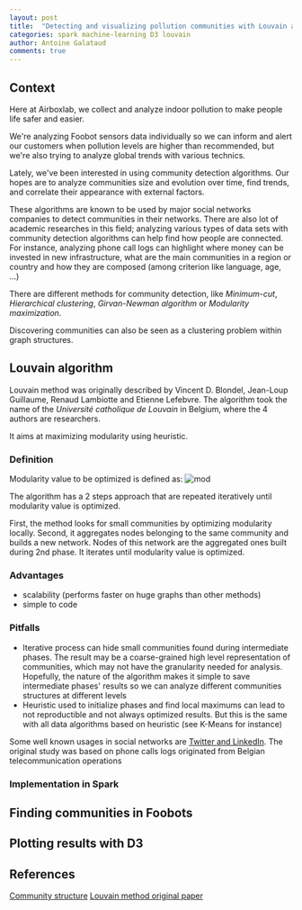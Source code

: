 ```yaml
---
layout: post
title:  "Detecting and visualizing pollution communities with Louvain algorithm, Spark and D3"
categories: spark machine-learning D3 louvain
author: Antoine Galataud
comments: true
---
```


## Context

Here at Airboxlab, we collect and analyze indoor pollution to make people life safer and easier.
 
We're analyzing Foobot sensors data individually so we can inform and alert our customers when pollution levels are higher than recommended, but we're also trying to analyze global trends with various technics.

Lately, we've been interested in using community detection algorithms. Our hopes are to analyze communities size and evolution over time, find trends, and correlate their appearance with external factors.

These algorithms are known to be used by major social networks companies to detect communities in their networks. There are also lot of academic researches in this field; analyzing various types of data sets with community detection algorithms can help find how people are connected. For instance, analyzing phone call logs can highlight where money can be invested in new infrastructure, what are the main communities in a region or country and how they are composed (among criterion like language, age, ...) 

There are different methods for community detection, like *Minimum-cut*, *Hierarchical clustering*, *Girvan-Newman algorithm* or *Modularity maximization*.

Discovering communities can also be seen as a clustering problem within graph structures.

## Louvain algorithm

Louvain method was originally described by Vincent D. Blondel, Jean-Loup Guillaume, Renaud Lambiotte and Etienne Lefebvre. The algorithm took the name of the *Université catholique de Louvain* in Belgium, where the 4 authors are researchers.

It aims at maximizing modularity using heuristic. 

### Definition 

Modularity value to be optimized is defined as:
![mod](https://upload.wikimedia.org/math/c/f/6/cf68353cacdbbaf0c5d53c251083af4b.png "Modularity formula")

The algorithm has a 2 steps approach that are repeated iteratively until modularity value is optimized. 

First, the method looks for small communities by optimizing modularity locally. Second, it aggregates nodes belonging to the same community and builds a new network. Nodes of this network are the aggregated ones built during 2nd phase. It iterates until modularity value is optimized.  

### Advantages

- scalability (performs faster on huge graphs than other methods)
- simple to code

### Pitfalls

- Iterative process can hide small communities found during intermediate phases. The result may be a coarse-grained high level representation of communities, which may not have the granularity needed for analysis. Hopefully, the nature of the algorithm makes it simple to save intermediate phases' results so we can analyze different communities structures at different levels
- Heuristic used to  initialize phases and find local maximums can lead to not reproductible and not always optimized results. But this is the same with all data algorithms based on heuristic (see K-Means for instance)   
   
Some well known usages in social networks are [Twitter and LinkedIn][2]. The original study was based on phone calls logs originated from Belgian telecommunication operations

### Implementation in Spark

## Finding communities in Foobots

## Plotting results with D3

## References

[Community structure](https://en.wikipedia.org/wiki/Community_structure)
[Louvain method original paper](http://arxiv.org/abs/0803.0476)

[2]: https://perso.uclouvain.be/vincent.blondel/research/louvain.html
[4]: http://arxiv.org/pdf/1502.03406.pdf